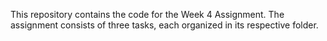 This repository contains the code for the Week 4 Assignment. The assignment consists of three tasks, each organized in its respective folder.
